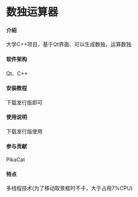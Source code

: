 # 数独运算器

#### 介绍
大学C++项目，基于Qt界面、可以生成数独，运算数独

#### 软件架构
Qt、C++

#### 安装教程
下载发行版即可

#### 使用说明
下载发行版使用

#### 参与贡献
PikaCat

#### 特点
多线程技术(为了移动取景框时不卡，大于占用7%CPU)